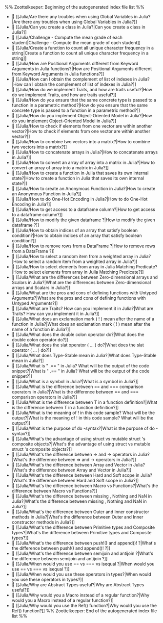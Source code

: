 %% Zoottelkeeper: Beginning of the autogenerated index file list  %%
- 📄 [[Julia/Are there any troubles when using Global Variables in Julia?|Are there any troubles when using Global Variables in Julia?]]
- 📄 [[Julia/Can you create a class in Julia?|Can you create a class in Julia?]]
- 📄 [[Julia/Challenge - Compute the mean grade of each student|Challenge - Compute the mean grade of each student]]
- 📄 [[Julia/Create a function to count all unique character frequency in a string|Create a function to count all unique character frequency in a string]]
- 📄 [[Julia/How are Positional Arguments different from Keyword Arguments in Julia functions?|How are Positional Arguments different from Keyword Arguments in Julia functions?]]
- 📄 [[Julia/How can I obtain the complement of list of indexes in Julia?|How can I obtain the complement of list of indexes in Julia?]]
- 📄 [[Julia/How do we implement Traits, and how are traits useful?|How do we implement Traits, and how are traits useful?]]
- 📄 [[Julia/How do you ensure that the same concrete type is passed to a function in a parametric method?|How do you ensure that the same concrete type is passed to a function in a parametric method?]]
- 📄 [[Julia/How do you implement Object-Oriented Model in Julia?|How do you implement Object-Oriented Model in Julia?]]
- 📄 [[Julia/How to check if elements from one vector are within another vector?|How to check if elements from one vector are within another vector?]]
- 📄 [[Julia/How to combine two vectors into a matrix?|How to combine two vectors into a matrix?]]
- 📄 [[Julia/How to concatenate arrays in Julia?|How to concatenate arrays in Julia?]]
- 📄 [[Julia/How to convert an array of array into a matrix in Julia?|How to convert an array of array into a matrix in Julia?]]
- 📄 [[Julia/How to create a function in Julia that saves its own internal state?|How to create a function in Julia that saves its own internal state?]]
- 📄 [[Julia/How to create an Anonymous Function in Julia?|How to create an Anonymous Function in Julia?]]
- 📄 [[Julia/How to do One-Hot Encoding in Julia?|How to do One-Hot Encoding in Julia?]]
- 📄 [[Julia/How to get access to a dataframe column?|How to get access to a dataframe column?]]
- 📄 [[Julia/How to modify the given dataframe ?|How to modify the given dataframe ?]]
- 📄 [[Julia/How to obtain indices of an array that satisfy boolean condition?|How to obtain indices of an array that satisfy boolean condition?]]
- 📄 [[Julia/How to remove rows from a DataFrame ?|How to remove rows from a DataFrame ?]]
- 📄 [[Julia/How to select a random item from a weighted array in Julia?|How to select a random item from a weighted array in Julia?]]
- 📄 [[Julia/How to select elements from array in Julia Matching Predicate?|How to select elements from array in Julia Matching Predicate?]]
- 📄 [[Julia/What are the differences between Zero-dimensional arrays and Scalars in Julia?|What are the differences between Zero-dimensional arrays and Scalars in Julia?]]
- 📄 [[Julia/What are the pros and cons of defining functions with Untyped Arguments?|What are the pros and cons of defining functions with Untyped Arguments?]]
- 📄 [[Julia/What are Traits? How can you implement it in Julia?|What are Traits? How can you implement it in Julia?]]
- 📄 [[Julia/What does an exclamation mark ( ! ) mean after the name of a function in Julia?|What does an exclamation mark ( ! ) mean after the name of a function in Julia?]]
- 📄 [[Julia/What does the double colon operator do?|What does the double colon operator do?]]
- 📄 [[Julia/What does the slat operator ( ... ) do?|What does the slat operator ( ... ) do?]]
- 📄 [[Julia/What does Type-Stable mean in Julia?|What does Type-Stable mean in Julia?]]
- 📄 [[Julia/What is " .== " in Julia? What will be the output of the code snippet?|What is " .== " in Julia? What will be the output of the code snippet?]]
- 📄 [[Julia/What is a symbol in Julia?|What is a symbol in Julia?]]
- 📄 [[Julia/What is the difference between == and === comparison operators in Julia?|What is the difference between == and === comparison operators in Julia?]]
- 📄 [[Julia/What is the difference between T in a function definition?|What is the difference between T in a function definition?]]
- 📄 [[Julia/What is the meaning of ! in this code sample? What will be the output?|What is the meaning of ! in this code sample? What will be the output?]]
- 📄 [[Julia/What is the purpose of do -syntax?|What is the purpose of do -syntax?]]
- 📄 [[Julia/What's the advantage of using struct vs mutable struct 's composite objects?|What's the advantage of using struct vs mutable struct 's composite objects?]]
- 📄 [[Julia/What's the difference between => and -> operators in Julia?|What's the difference between => and -> operators in Julia?]]
- 📄 [[Julia/What's the difference between Array and Vector in Julia?|What's the difference between Array and Vector in Julia?]]
- 📄 [[Julia/What's the difference between Hard and Soft scope in Julia?|What's the difference between Hard and Soft scope in Julia?]]
- 📄 [[Julia/What's the difference between Macro vs Functions?|What's the difference between Macro vs Functions?]]
- 📄 [[Julia/What's the difference between missing , Nothing and NaN in Julia?|What's the difference between missing , Nothing and NaN in Julia?]]
- 📄 [[Julia/What's the difference between Outer and Inner constructor methods in Julia?|What's the difference between Outer and Inner constructor methods in Julia?]]
- 📄 [[Julia/What's the difference between Primitive types and Composite types?|What's the difference between Primitive types and Composite types?]]
- 📄 [[Julia/What's the difference between push!() and append()! ?|What's the difference between push!() and append()! ?]]
- 📄 [[Julia/What's the difference between semijoin and antijoin ?|What's the difference between semijoin and antijoin ?]]
- 📄 [[Julia/When would you use == vs === vs isequal ?|When would you use == vs === vs isequal ?]]
- 📄 [[Julia/When would you use these operators in types?|When would you use these operators in types?]]
- 📄 [[Julia/Why are Abstract Types useful?|Why are Abstract Types useful?]]
- 📄 [[Julia/Why would you a Macro instead of a regular function?|Why would you a Macro instead of a regular function?]]
- 📄 [[Julia/Why would you use the Ref() function?|Why would you use the Ref() function?]]
%% Zoottelkeeper: End of the autogenerated index file list  %%
